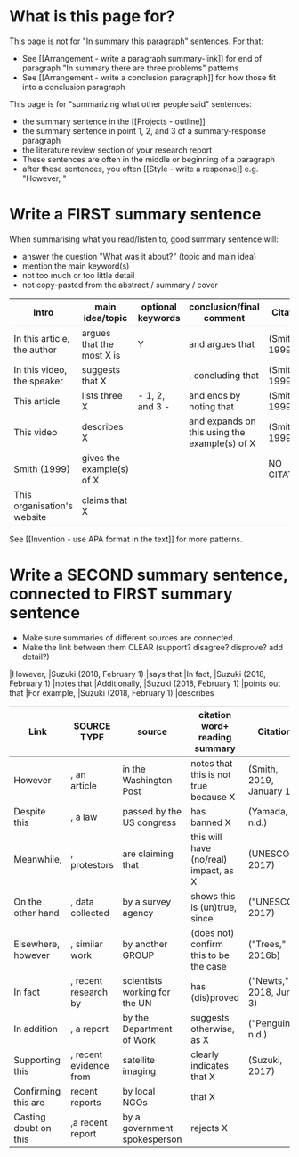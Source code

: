 # What is this page for?

This page is <red> not </red>  for "In summary this paragraph" sentences. For that:
* See [[Arrangement - write a paragraph summary-link]] for end of paragraph "In summary there are three problems" patterns
* See [[Arrangement - write a conclusion paragraph]] for how those fit into a conclusion paragraph

This page <red> is</red> for "summarizing what other people said" sentences:
* the summary sentence in the [[Projects - outline]]
* the summary sentence in point 1, 2, and 3 of a summary-response paragraph
* the literature review section of your research report
* These sentences are often in the middle or beginning of a paragraph
* after these sentences, you often [[Style - write a response]] e.g. "However, "

# Write a FIRST summary sentence
When summarising what you read/listen to, good summary sentence will:
* answer the question "What was it about?" (topic and main idea)
* mention the main keyword(s)
* not too much or too little detail
* not copy-pasted from the abstract / summary / cover

|Intro                       |main idea/topic            |optional keywords      |conclusion/final comment |Citation
|----------------------------|---------------------------|-----------------------|-------------------------|----------
|In this article, the author |argues that the most X is  | Y                     |and argues that          |(Smith, 1999).
|In this video, the speaker  |suggests  that X           |                       |, concluding that        |(Smith, 1999).
|This article                |lists three X              |- 1, 2, and 3 -        |and ends by noting that  |(Smith, 1999).
|This video                  |describes X                |                       |and expands on this using the example(s) of X| (Smith, 1999).
|Smith (1999)                |gives the example(s) of X  |                       |                         | NO CITATION
|This organisation's website |claims that X              |                       |                           |


See [[Invention - use APA format in the text]] for more patterns.

# Write a SECOND summary sentence, connected to FIRST summary sentence
* Make sure summaries of different sources are connected. 
* Make the link between them CLEAR (support? disagree? disprove? add detail?)


|However, 		|Suzuki (2018, February 1) 	|says that
|In fact, 		|Suzuki (2018, February 1) 	|notes that
|Additionally, 	|Suzuki (2018, February 1) 	|points out that
|For example, 	|Suzuki (2018, February 1) 	|describes

|Link 				|SOURCE TYPE 			|source  					|citation word+  reading summary 		|Citation
|--------------------|---------------		|---------------------------|---------------------------------------|---------------
|However 			|, an article 			|in the Washington Post 	|notes that this is not true because X	|(Smith, 2019, January 1)
|Despite this 		|, a law 				|passed by the US congress 	|has banned X 							|(Yamada, n.d.)
|Meanwhile, 			|, protestors 			|are claiming that  		|this will have (no/real) impact, as X  |(UNESCO, 2017)
|On the other hand 	|, data collected  		|by a survey agency 		|shows this is (un)true, since 			|("UNESCO," 2017)
|Elsewhere, however 	|, similar work 		|by another GROUP 			|(does not) confirm this to be the case	|("Trees," 2016b)
|In fact 		  	|, recent research by 	|scientists working for the UN|has (dis)proved 						|("Newts," 2018, June 3)
|In addition			|, a report 			|by the Department of Work	|suggests otherwise, as X				|("Penguins," n.d.)
|Supporting this 	|, recent evidence from |satellite imaging 			|clearly indicates that X 				|(Suzuki, 2017)
|Confirming this are |recent reports  		|by local NGOs 				|that X 								|
|Casting doubt on this|,a recent report 		|by a government spokesperson|rejects X 							|
